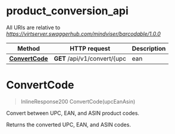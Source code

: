 # product_conversion_api

All URIs are relative to *https://virtserver.swaggerhub.com/mindviser/barcodable/1.0.0*

Method | HTTP request | Description
------------- | ------------- | -------------
[**ConvertCode**](product_conversion_api.md#ConvertCode) | **GET** /api/v1/convert/{upc | ean | asin} | Convert between UPC, EAN, and ASIN product codes.


<a name="ConvertCode"></a>
# **ConvertCode**
> InlineResponse200 ConvertCode(upcEanAsin)

Convert between UPC, EAN, and ASIN product codes.

Returns the converted UPC, EAN, and ASIN codes.
